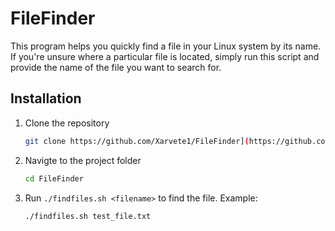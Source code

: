 # FileFinder

This program helps you quickly find a file in your Linux system by its name. If you're unsure where a particular file is located, simply run this script and provide the name of the file you want to search for.

## Installation

1. Clone the repository
    ```bash
    git clone https://github.com/Xarvete1/FileFinder](https://github.com/Xarvete1/FileFinder.git
    ```
2. Navigte to the project folder
    ```bash
    cd FileFinder
    ```

3. Run `./findfiles.sh <filename>` to find the file. Example:
     ```bash
     ./findfiles.sh test_file.txt
     ```
